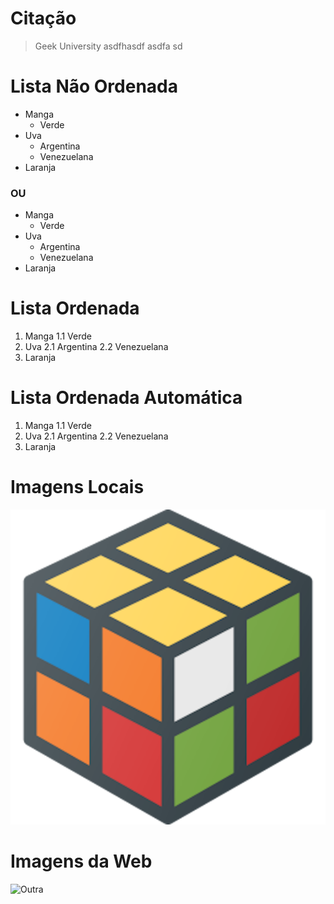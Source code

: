 # Citação

> Geek University 
> asdfhasdf
> asdfa sd

# Lista Não Ordenada 

- Manga 
  - Verde 
- Uva 
  - Argentina 
  - Venezuelana
- Laranja 

### OU 

* Manga
  * Verde
* Uva
  * Argentina 
  * Venezuelana
* Laranja 

# Lista Ordenada 

1. Manga
   1.1 Verde
2. Uva 
   2.1 Argentina 
   2.2 Venezuelana
3. Laranja 

# Lista Ordenada Automática 

1. Manga
   1.1 Verde
1. Uva 
   2.1 Argentina 
   2.2 Venezuelana
1. Laranja 

# Imagens Locais 

![Geek](rubik.png "Geek University")

# Imagens da Web 

![Outra](google.com/imgres?imgurl=https%3A%2F%2Fcdn.vegaoo.pt%2Fimages%2Frep_art%2Fgra%2F235%2F8%2F235877%2Fmeia-mascara-geek-adulto.jpg&imgrefurl=https%3A%2F%2Fwww.vegaoo.pt%2Fp-235877-meia-m-scara-geek-adulto.html%3Ftype%3Dproduct&tbnid=2jCG8JsqiEROrM&vet=12ahUKEwiD9qHqn8TuAhWIMrkGHftjBgIQMyhAegQIARBM..i&docid=iDXShLCfYAWLKM&w=1850&h=2400&q=geek&ved=2ahUKEwiD9qHqn8TuAhWIMrkGHftjBgIQMyhAegQIARBM)